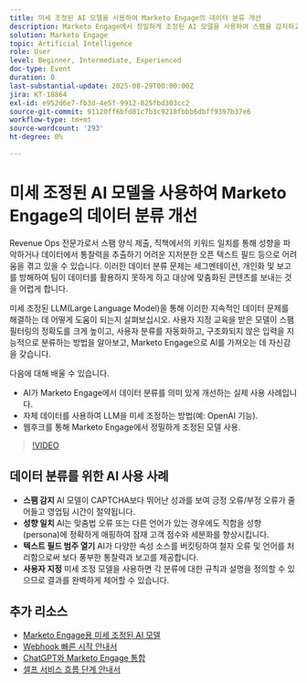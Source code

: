 ```yaml
---
title: 미세 조정된 AI 모델을 사용하여 Marketo Engage의 데이터 분류 개선
description: Marketo Engage에서 정밀하게 조정된 AI 모델을 사용하여 스팸을 감지하고 작업 제목을 개인과 일치시키고 웹후크로 열린 텍스트 필드를 분류하는 방법을 알아봅니다.
solution: Marketo Engage
topic: Artificial Intelligence
role: User
level: Beginner, Intermediate, Experienced
doc-type: Event
duration: 0
last-substantial-update: 2025-08-29T00:00:00Z
jira: KT-18864
exl-id: e952d6e7-fb3d-4e5f-9912-825fbd303cc2
source-git-commit: 91120ff6bfd81c7b3c9218fbbb6dbff9397b37e6
workflow-type: tm+mt
source-wordcount: '293'
ht-degree: 0%

---
```


# 미세 조정된 AI 모델을 사용하여 Marketo Engage의 데이터 분류 개선

Revenue Ops 전문가로서 스팸 양식 제출, 직책에서의 키워드 일치를 통해 성향을 파악하거나 데이터에서 통찰력을 추출하기 어려운 지저분한 오픈 텍스트 필드 등으로 어려움을 겪고 있을 수 있습니다. 이러한 데이터 분류 문제는 세그멘테이션, 개인화 및 보고를 방해하여 팀이 데이터를 활용하지 못하게 하고 대상에 맞춤화된 콘텐츠를 보내는 것을 어렵게 합니다.

미세 조정된 LLM(Large Language Model)을 통해 이러한 지속적인 데이터 문제를 해결하는 데 어떻게 도움이 되는지 살펴보십시오. 사용자 지정 교육을 받은 모델이 스팸 필터링의 정확도를 크게 높이고, 사용자 분류를 자동화하고, 구조화되지 않은 입력을 지능적으로 분류하는 방법을 알아보고, Marketo Engage으로 AI를 가져오는 데 자신감을 갖습니다.

다음에 대해 배울 수 있습니다.

* AI가 Marketo Engage에서 데이터 분류를 의미 있게 개선하는 실제 사용 사례입니다.
* 자체 데이터를 사용하여 LLM을 미세 조정하는 방법(예: OpenAI 기능).
* 웹후크를 통해 Marketo Engage에서 정밀하게 조정된 모델 사용.

>[!VIDEO](https://video.tv.adobe.com/v/3471388/?learn=on&enablevpops)

## 데이터 분류를 위한 AI 사용 사례

* **스팸 감지** AI 모델이 CAPTCHA보다 뛰어난 성과를 보여 긍정 오류/부정 오류가 줄어들고 영업팀 시간이 절약됩니다.
* **성향 일치** AI는 맞춤법 오류 또는 다른 언어가 있는 경우에도 직함을 성향(persona)에 정확하게 매핑하여 잠재 고객 점수와 세분화를 향상시킵니다.
* **텍스트 필드 범주 열기** AI가 다양한 속성 소스를 버킷팅하여 철자 오류 및 언어를 처리함으로써 보다 풍부한 통찰력과 보고를 제공합니다.
* **사용자 지정** 미세 조정 모델을 사용하면 각 분류에 대한 규칙과 설명을 정의할 수 있으므로 결과를 완벽하게 제어할 수 있습니다.


## 추가 리소스

* [Marketo Engage용 미세 조정된 AI 모델](https://nation.marketo.com/t5/champion-program-blogs/fine-tuned-ai-models-for-marketo/ba-p/357019)
* [Webhook 빠른 시작 안내서](https://nation.marketo.com/t5/champion-program-blogs/webhook-quick-start-guide/ba-p/345717#M2640)
* [ChatGPT와 Marketo Engage 통합](https://nation.marketo.com/t5/champion-program-blogs/integrating-chatgpt-with-marketo/ba-p/346886)
* [셀프 서비스 흐름 단계 안내서](https://nation.marketo.com/t5/champion-program-blogs/self-service-flow-steps-guide/ba-p/357008)
